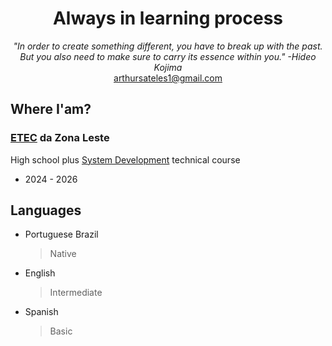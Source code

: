 <div align="center">
  <h1>Always in learning process</h1>
  <i>"In order to create something different, you have to break up with the past. But you also need to make sure to carry its           essence within you." -Hideo Kojima</i>
</div>
<div align ="center">
  <a href="#">arthursateles1@gmail.com</a>
</div>

<h2>Where I'am?</h2>
<h3><a href="https://www.cps.sp.gov.br/etec/">ETEC</a> da Zona Leste</h3>
<p>High school plus <a href="https://www.cps.sp.gov.br/cursos-etec/desenvolvimento-de-sistemas/">System Development</a> technical course</p>
<ul><li>2024 - 2026</li></ul>

## Languages
- Portuguese Brazil
  >Native
- English
  >Intermediate
- Spanish
  >Basic



